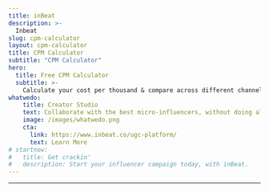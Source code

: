 ```yaml
---
title: inBeat
description: >-
  Inbeat
slug: cpm-calculator
layout: cpm-calculator
title: CPM Calculator
subtitle: "CPM Calculator"
hero:
  title: Free CPM Calculator
  subtitle: >-
    Calculate your cost per thousand & compare across different channels or multiple campaigns 
whatwedo:
    title: Creator Studio
    text: Collaborate with the best micro-influencers, without doing all the work. No more endless discovery, email pitches and influencer ghosting. inBeat handles it all for you. 
    image: /images/whatwedo.png 
    cta:
      link: https://www.inbeat.co/ugc-platform/
      text: Learn More
# startnow:
#   title: Get crackin'
#   description: Start your influencer campaign today, with inBeat.
---
```


---
